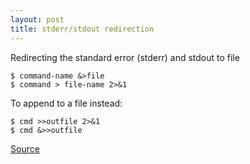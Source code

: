 ```yaml
---
layout: post
title: stderr/stdout redirection
---
```


Redirecting the standard error (stderr) and stdout to file

    $ command-name &>file
    $ command > file-name 2>&1

To append to a file instead:

    $ cmd >>outfile 2>&1
    $ cmd &>>outfile

[Source](http://www.cyberciti.biz/faq/redirecting-stderr-to-stdout/)
